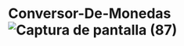# Conversor-De-Monedas![Captura de pantalla (87)](https://user-images.githubusercontent.com/113799193/206810058-7e93725b-da79-4ca2-b9e2-c46765fdabde.png)
